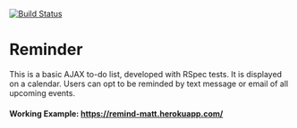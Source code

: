 [![Build Status](https://travis-ci.org/mattrothstein/reminder.svg?branch=master)](https://travis-ci.org/mattrothstein/reminder)
# Reminder
This is a basic AJAX to-do list, developed with RSpec tests. It is displayed on a calendar. Users can opt to be reminded by text message or email of all upcoming events.

#### Working Example: https://remind-matt.herokuapp.com/
